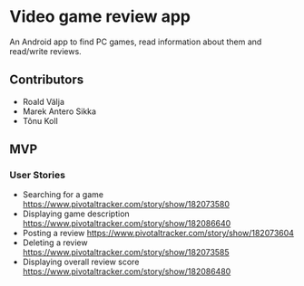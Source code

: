# Video game review app

An Android app to find PC games, read information about them and read/write reviews.

## Contributors

- Roald Välja
- Marek Antero Sikka
- Tõnu Koll

## MVP

### User Stories

- Searching for a game https://www.pivotaltracker.com/story/show/182073580
- Displaying game description https://www.pivotaltracker.com/story/show/182086640
- Posting a review https://www.pivotaltracker.com/story/show/182073604
- Deleting a review https://www.pivotaltracker.com/story/show/182073585
- Displaying overall review score https://www.pivotaltracker.com/story/show/182086480


